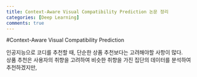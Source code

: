 ```yaml
---
title: Context-Aware Visual Compatibility Prediction 논문 정리
categories: [Deep Learning]
comments: true
---
```


#Context-Aware Visual Compatibility Prediction

인공지능으로 코디를 추천할 때, 단순한 상품 추천보다는 고려해야할 사항이 많다.  
상품 추천은 사용자의 취향을 고려하여 비슷한 취향을 가진 집단의 데이터를 분석하여 추천하겠지만,

